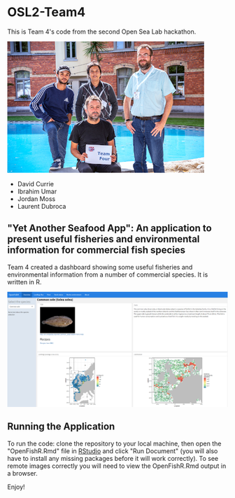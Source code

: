 # OSL2-Team4

This is Team 4's code from the second Open Sea Lab hackathon.

![](https://github.com/EMODnet/OSL2-Team4/blob/master/fig/Team4_team.PNG)

* David Currie
* Ibrahim Umar
* Jordan Moss
* Laurent Dubroca

## "Yet Another Seafood App": An application to present useful fisheries and environmental information for commercial fish species

Team 4 created a dashboard showing some useful fisheries and environmental information from a number of commercial species. It is written in R.

![](https://github.com/EMODnet/OSL2-Team4/blob/master/fig/Team4_Screenshot.PNG)


## Running the Application
To run the code: clone the repository to your local machine, then open the "OpenFishR.Rmd" file in [RStudio](https://www.rstudio.com/) and click "Run Document" (you will also have to install any missing packages before it will work correctly). To see remote images correctly you will need to view the OpenFishR.Rmd output in a browser.

Enjoy!


